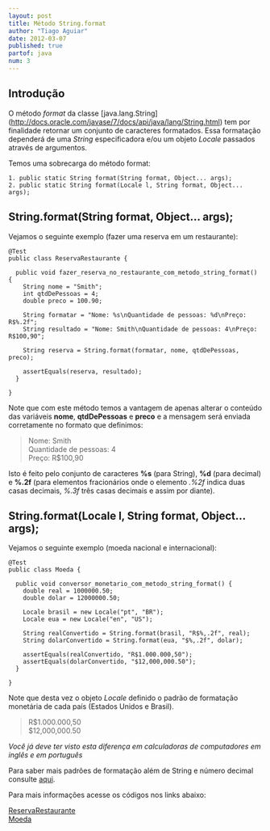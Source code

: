 ```yaml
---
layout: post
title: Método String.format
author: "Tiago Aguiar"
date: 2012-03-07
published: true
partof: java
num: 3
---
```


## Introdução

O método _format_ da classe [java.lang.String] (http://docs.oracle.com/javase/7/docs/api/java/lang/String.html)
tem por finalidade retornar um conjunto de caracteres 
formatados. Essa formatação dependerá de uma _String_ especificadora e/ou um objeto _Locale_
passados através de argumentos.

Temos uma sobrecarga do método format:

    1. public static String format(String format, Object... args);
    2. public static String format(Locale l, String format, Object... args);

## String.format(String format, Object... args);

Vejamos o seguinte exemplo (fazer uma reserva em um restaurante):

	
	@Test
	public class ReservaRestaurante {
	
	  public void fazer_reserva_no_restaurante_com_metodo_string_format() {
	    String nome = "Smith";
	    int qtdDePessoas = 4;
	    double preco = 100.90;
	
	    String formatar = "Nome: %s\nQuantidade de pessoas: %d\nPreço: R$%.2f";
	    String resultado = "Nome: Smith\nQuantidade de pessoas: 4\nPreço: R$100,90";
	
	    String reserva = String.format(formatar, nome, qtdDePessoas, preco);
	
	    assertEquals(reserva, resultado);
	  }
	
	}	
	
Note que com este método temos a vantagem de apenas alterar o conteúdo das variáveis __nome__,
__qtdDePessoas__ e __preco__ e a mensagem será enviada corretamente no formato que definimos:

> Nome: Smith<br>
> Quantidade de pessoas: 4<br>
> Preço: R$100,90<br>

Isto é feito pelo conjunto de caracteres __%s__ (para String), __%d__ (para decimal) e __%.2f__ 
(para elementos fracionários onde o elemento _.%2f_ indica duas casas decimais, _%.3f_ três casas
decimais e assim por diante).

## String.format(Locale l, String format, Object... args);

Vejamos o seguinte exemplo (moeda nacional e internacional):

	@Test
	public class Moeda {
	
	  public void conversor_monetario_com_metodo_string_format() {
	    double real = 1000000.50;
	    double dolar = 12000000.50;
	
	    Locale brasil = new Locale("pt", "BR");
	    Locale eua = new Locale("en", "US");
	
	    String realConvertido = String.format(brasil, "R$%,.2f", real);
	    String dolarConvertido = String.format(eua, "$%,.2f", dolar);
	
	    assertEquals(realConvertido, "R$1.000.000,50");
	    assertEquals(dolarConvertido, "$12,000,000.50");
	  }
	
	}

Note que desta vez o objeto _Locale_ definido o padrão de formatação monetária de cada país
(Estados Unidos e Brasil).

> R$1.000.000,50<br>
> $12,000,000.50<br>

_Você já deve ter visto esta diferença em calculadoras de computadores em inglês e em português_

Para saber mais padrões de formatação além de String e número decimal consulte 
[aqui](http://docs.oracle.com/javase/7/docs/api/java/util/Formatter.html#syntax).

Para mais informações acesse os códigos nos links abaixo:

[ReservaRestaurante](https://github.com/objectos/objectos-dojo/tree/master/objectos-dojo-team/src/test/java/br/com/objectos/dojo/taguiar/string/ReservaRestaurante.java)<br>
[Moeda](https://github.com/objectos/objectos-dojo/tree/master/objectos-dojo-team/src/test/java/br/com/objectos/dojo/taguiar/string/Moeda.java)




    
